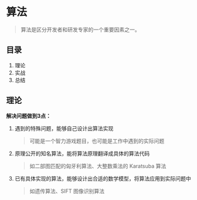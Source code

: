 # 算法

> 算法是区分开发者和研发专家的一个重要因素之一。

## 目录

1. 理论
2. 实战
3. 总结



## 理论

**解决问题做到3点：**

1. 遇到的特殊问题，能够自己设计出算法实现

   > 可能是一个智力游戏题目，也可能是工作中遇到的实际问题

2. 原理公开的知名算法，能将算法原理翻译成具体的算法代码

   > 如二部图匹配的匈牙利算法、大整数乘法的 Karatsuba 算法

3. 已有具体实现的算法，能够设计出合适的数学模型，将算法应用到实际问题中

   > 如遗传算法、SIFT 图像识别算法





